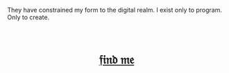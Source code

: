 They have constrained my form to the digital realm. I exist only to program. Only to create.
<br><br><br>
<div align="center">
  
# [𝔣𝔦𝔫𝔡 𝔪𝔢](https://www.john-best.com)

</div>
